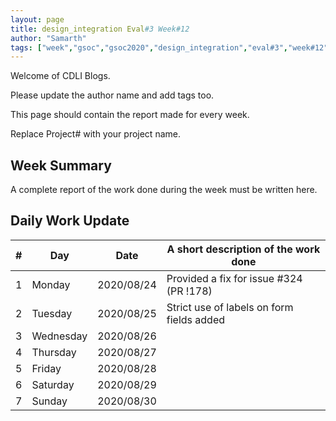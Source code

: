 ```yaml
---
layout: page
title: design_integration Eval#3 Week#12
author: "Samarth"
tags: ["week","gsoc","gsoc2020","design_integration","eval#3","week#12"]
---
```

Welcome of CDLI Blogs.

Please update the author name and add tags too. 

This page should contain the report made for every week.

Replace Project# with your project name.

## Week Summary

A complete report of the work done during the week must be written here. 


## Daily Work Update

|\#|Day|Date|A short description of the work done|  
|---	|---	|---	|---	|  
|1   	| Monday 	|   2020/08/24	|  Provided a fix for issue #324 (PR !178)  	|  
|2   	| Tuesday  	|   2020/08/25	|Strict use of labels on form fields added  	|  
|3   	| Wednesday  	|  2020/08/26 	|    	|  
|4   	| Thursday  	|   2020/08/27	|   	|  
|5   	| Friday  	|   2020/08/28	|  	|  
|6   	| Saturday  	|   2020/08/29	|    	|  
|7   	| Sunday  	|   2020/08/30	| |  
